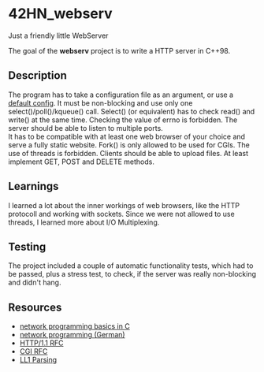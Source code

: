 # 42HN_webserv
Just a friendly little WebServer

The goal of the **webserv** project is to write a HTTP server in C++98.

## Description

The program has to take a configuration file as an argument, or use a [default config](https://github.com/alfjl/42HN_webserv/blob/main/web/basic.conf). It must be non-blocking and use only one select()/poll()/kqueue() call. Select() (or equivalent) has to check read() and write() at the same time. Checking the value of errno is forbidden. The server should be able to listen to multiple ports.  
It has to be compatible with at least one web browser of your choice and serve a fully static website. Fork() is only allowed to be used for CGIs. The use of threads is forbidden. Clients should be able to upload files. At least implement GET, POST and DELETE methods.

## Learnings

I learned a lot about the inner workings of web browsers, like the HTTP protocoll and working with sockets. Since we were not allowed to use threads, I learned more about I/O Multiplexing.

## Testing

The project included a couple of automatic functionality tests, which had to be passed, plus a stress test, to check, if the server was really non-blocking and didn't hang.

## Resources

* [network programming basics in C](https://beej.us/guide/bgnet/html)
* [network programming (German)](https://openbook.rheinwerk-verlag.de/linux_unix_programmierung/Kap11-000.htm#RxxKap11000040003691F041100)
* [HTTP/1.1 RFC](https://www.rfc-editor.org/rfc/rfc2616)
* [CGI RFC](https://www.rfc-editor.org/rfc/rfc3875)
* [LL1 Parsing](https://en.wikipedia.org/wiki/LL_parser)

